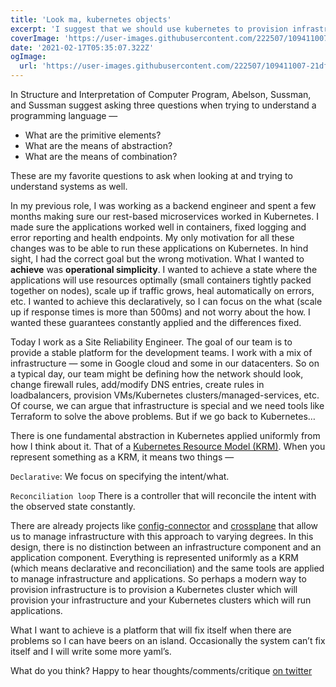 ```yaml
---
title: 'Look ma, kubernetes objects'
excerpt: 'I suggest that we should use kubernetes to provision infrastructure so that we can build a platform that fixes itself when there are problems and we can spend the idle time on an island.'
coverImage: 'https://user-images.githubusercontent.com/222507/109411007-21dfad00-799f-11eb-8ac8-b89cd3f8c2c0.jpg'
date: '2021-02-17T05:35:07.322Z'
ogImage:
  url: 'https://user-images.githubusercontent.com/222507/109411007-21dfad00-799f-11eb-8ac8-b89cd3f8c2c0.jpg'
---
```


In Structure and Interpretation of Computer Program, Abelson, Sussman, and Sussman suggest asking three questions when trying to understand a programming language —

- What are the primitive elements?
- What are the means of abstraction?
- What are the means of combination?

These are my favorite questions to ask when looking at and trying to understand systems as well.

In my previous role, I was working as a backend engineer and spent a few months making sure our rest-based microservices worked in Kubernetes. I made sure the applications worked well in containers, fixed logging and error reporting and health endpoints. My only motivation for all these changes was to be able to run these applications on Kubernetes. In hind sight, I had the correct goal but the wrong motivation. What I wanted to **achieve** was **operational simplicity**. I wanted to achieve a state where the applications will use resources optimally (small containers tightly packed together on nodes), scale up if traffic grows, heal automatically on errors, etc. I wanted to achieve this declaratively, so I can focus on the what (scale up if response times is more than 500ms) and not worry about the how. I wanted these guarantees constantly applied and the differences fixed.

Today I work as a Site Reliability Engineer. The goal of our team is to provide a stable platform for the development teams. I work with a mix of infrastructure — some in Google cloud and some in our datacenters. So on a typical day, our team might be defining how the network should look, change firewall rules, add/modify DNS entries, create rules in loadbalancers, provision VMs/Kubernetes clusters/managed-services, etc. Of course, we can argue that infrastructure is special and we need tools like Terraform to solve the above problems. But if we go back to Kubernetes…

There is one fundamental abstraction in Kubernetes applied uniformly from how I think about it. That of a [Kubernetes Resource Model (KRM)](https://github.com/kubernetes/community/blob/master/contributors/design-proposals/architecture/resource-management.md). When you represent something as a KRM, it means two things —

`Declarative`: We focus on specifying the intent/what.

`Reconciliation loop` There is a controller that will reconcile the intent with the observed state constantly.

There are already projects like [config-connector](https://cloud.google.com/config-connector/docs/overview) and [crossplane](https://github.com/crossplane/crossplane) that allow us to manage infrastructure with this approach to varying degrees. In this design, there is no distinction between an infrastructure component and an application component. Everything is represented uniformly as a KRM (which means declarative and reconciliation) and the same tools are applied to manage infrastructure and applications. So perhaps a modern way to provision infrastructure is to provision a Kubernetes cluster which will provision your infrastructure and your Kubernetes clusters which will run applications.

What I want to achieve is a platform that will fix itself when there are problems so I can have beers on an island. Occasionally the system can’t fix itself and I will write some more yaml’s.

What do you think? Happy to hear thoughts/comments/critique [on twitter](https://twitter.com/caulagi)
